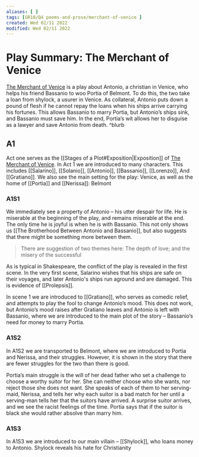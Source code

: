 ```yaml
---
aliases: [ ]
tags: [GR10/Q4 poems-and-prose/merchant-of-venice ]
created: Wed 02/11 2022
modified: Wed 02/11 2022
---
```

# Play Summary: The Merchant of Venice
<u>The Merchant of Venice</u> is a play about Antonio, a christian in Venice, who helps his friend Bassanio to woo Portia of Belmont. To do this, the two take a loan from shylock, a usurer in Venice. As collateral, Antonio puts down a pound of flesh if he cannot repay the loans when his ships arrive carrying his fortunes. This allows Bassanio to marry Portia, but Antonio’s ships sink, and Bassanio must save him. In the end, Portia’s wit allows her to disguise as a lawyer and save Antonio from death. ^blurb

## A1
Act one serves as the [[Stages of a Plot#Exposition|Exposition]] of <u>The Merchant of Venice</u>. In Act 1 we are introduced to many characters. This includes [[Salarino]], [[Solanio]], [[Antonio]], [[Bassanio]], [[Lorenzo]], And [[Gratiano]]. We also see the main setting for the play: Venice, as well as the home of [[Portia]] and [[Nerissa]]: Belmont

### A1S1
We immediately see a property of Antonio – his utter despair for life. He is miserable at the beginning of the play, and remains miserable at the end. The only time he is joyful is when he is with Bassanio. This not only shows us [[The Brotherhood Between Antonio and Bassanio]], but also suggests that there might be something more between them. 

> There are suggestion of two themes here: The depth of love; and the misery of the successful

As is typical in Shakespeare, the conflict of the play is revealed in the first scene. In the very first scene, Salarino wishes that his ships are safe on their voyages, and later Antonio's ships run aground and are damaged. This is evidence of [[Prolepsis]]. 

In scene 1 we are introduced to [[Gratiano]], who serves as comedic relief, and attempts to play the fool to change Antonio’s mood. This does not work, but Antonio’s mood raises after Gratiano leaves and Antonio is left with Bassanio, where we are introduced to the main plot of the story – Bassanio’s need for money to marry Portia. 

### A1S2
In A1S2 we are transported to Belmont, where we are introduced to Portia and Nerissa, and their struggles. However, it is shown in the story that there are fewer struggles for the two than there is good. 

Portia’s main struggle is the will of her dead father who set a challenge to choose a worthy suitor for her. She can neither choose who she wants, nor reject those she does not want. She speaks of each of them to her serving-maid, Nerissa, and tells her why each suitor is a bad match for her until a serving-man tells her that the suitors have arrived. A surprise suitor arrives, and we see the racist feelings of the time. Portia says that if the suitor is black she would rather absolve than marry him. 

### A1S3
In A1S3 we are introduced to our main villain – [[Shylock]], who loans money to Antonio. Shylock reveals his hate for Christianity